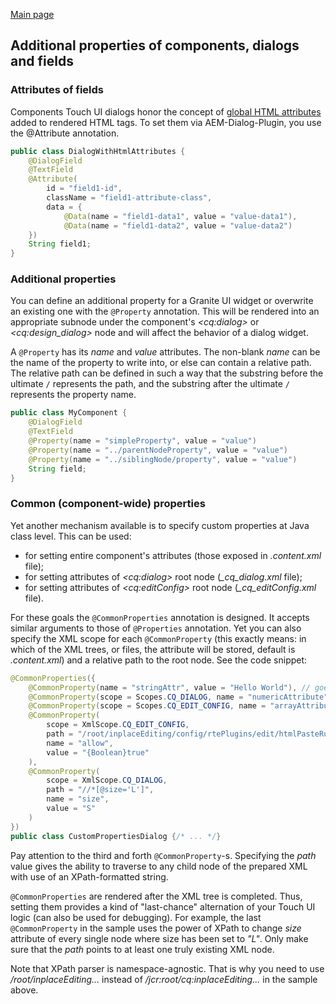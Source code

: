<!--
layout: content
title: Additional properties
tags: get-started
-->

[Main page](../../../README.md)

## Additional properties of components, dialogs and fields

### Attributes of fields
Components Touch UI dialogs honor the concept of [global HTML attributes](https://helpx.adobe.com/experience-manager/6-5/sites/developing/using/reference-materials/granite-ui/api/jcr_root/libs/granite/ui/docs/server/commonattrs.html) added to rendered HTML tags. To set them via AEM-Dialog-Plugin, you use the @Attribute annotation.
```java
public class DialogWithHtmlAttributes {
    @DialogField
    @TextField
    @Attribute(
        id = "field1-id",
        className = "field1-attribute-class",
        data = {
            @Data(name = "field1-data1", value = "value-data1"),
            @Data(name = "field1-data2", value = "value-data2")
    })
    String field1;
}
```

### Additional properties

You can define an additional property for a Granite UI widget or overwrite an existing one with the `@Property` annotation. This will be rendered into an appropriate subnode under the component's *\<cq:dialog>* or *\<cq:design_dialog>* node and will affect the behavior of a dialog widget.

A `@Property` has its *name* and *value* attributes. The non-blank *name* can be the name of the property to write into, or else can contain a relative path. The relative path can be defined in such a way that the substring before the ultimate `/` represents the path, and the substring after the ultimate `/` represents the property name.

```java
public class MyComponent {
    @DialogField
    @TextField
    @Property(name = "simpleProperty", value = "value")
    @Property(name = "../parentNodeProperty", value = "value")
    @Property(name = "../siblingNode/property", value = "value")
    String field;
}
```

### Common (component-wide) properties

Yet another mechanism available is to specify custom properties at Java class level. This can be used:

- for setting entire component's attributes (those exposed in *.content.xml* file);
- for setting attributes of *\<cq:dialog>* root node (*_cq_dialog.xml* file);
- for setting attributes of *\<cq:editConfig>* root node (*_cq_editConfig.xml* file).

For these goals the `@CommonProperties` annotation is designed. It accepts similar arguments to those of `@Properties` annotation. Yet you can also specify the XML scope for each `@CommonProperty` (this exactly means: in which of the XML trees, or files, the attribute will be stored, default is *.content.xml*) and a relative path to the root node. See the code snippet:

```java
@CommonProperties({
    @CommonProperty(name = "stringAttr", value = "Hello World"), // goes to .content.xml by default
    @CommonProperty(scope = Scopes.CQ_DIALOG, name = "numericAttribute", value = "{Long}-1000"),
    @CommonProperty(scope = Scopes.CQ_EDIT_CONFIG, name = "arrayAttribute", value = "[any,many,minny,moe]"),
    @CommonProperty(
        scope = XmlScope.CQ_EDIT_CONFIG,
        path = "/root/inplaceEditing/config/rtePlugins/edit/htmlPasteRules/table",
        name = "allow",
        value = "{Boolean}true"
    ),
    @CommonProperty(
        scope = XmlScope.CQ_DIALOG,
        path = "//*[@size='L']",
        name = "size",
        value = "S"
    )
})
public class CustomPropertiesDialog {/* ... */}
```

Pay attention to the third and forth `@CommonProperty`-s. Specifying the *path* value gives the ability to traverse to any child node of the prepared XML with use of an XPath-formatted string.

`@CommonProperties` are rendered after the XML tree is completed. Thus, setting them provides a kind of "last-chance" alternation of your Touch UI logic (can also be used for debugging). For example, the last `@CommonProperty` in the sample uses the power of XPath to change *size* attribute of every single node where size has been set to *"L"*. Only make sure that the *path* points to at least one truly existing XML node.

Note that XPath parser is namespace-agnostic. That is why you need to use */root/inplaceEditing...* instead of */jcr:root/cq:inplaceEditing...* in the sample above.

